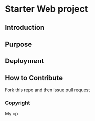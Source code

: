 # Starter Web project

## Introduction

## Purpose

## Deployment

## How to Contribute

Fork this repo and then issue pull request

### Copyright
My cp
